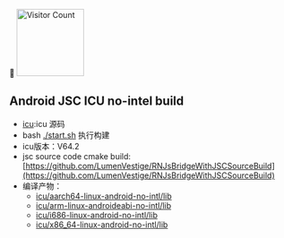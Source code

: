 <p>
<strong>👀</strong>
  <img src="https://profile-counter.glitch.me/LumenVestige.android-jsc-icu-build/count.svg" alt="Visitor Count"  width="120"/>
</p>

## Android JSC ICU no-intel build
+ [icu](icu):icu 源码
+ bash [./start.sh](start.sh) 执行构建
+ icu版本：V64.2
+ jsc source code cmake build:[https://github.com/LumenVestige/RNJsBridgeWithJSCSourceBuild](https://github.com/LumenVestige/RNJsBridgeWithJSCSourceBuild)
+ 编译产物：
  + [icu/aarch64-linux-android-no-intl/lib](icu/aarch64-linux-android-no-intl/lib)
  + [icu/arm-linux-androideabi-no-intl/lib](icu/arm-linux-androideabi-no-intl/lib)
  + [icu/i686-linux-android-no-intl/lib](icu/i686-linux-android-no-intl/lib)
  + [icu/x86_64-linux-android-no-intl/lib](icu/x86_64-linux-android-no-intl/lib)
